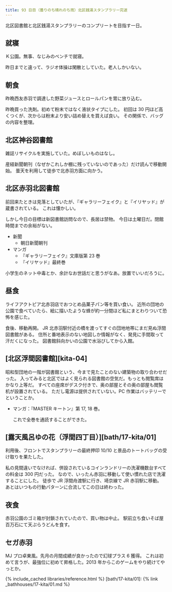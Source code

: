 ```yaml
---
title: 93 日目（曇りのち晴れのち雨）北区銭湯スタンプラリー完遂
---
```


北区図書館と北区銭湯スタンプラリーのコンプリートを目指す一日。

## 就寝

Ｋ公園。無事、なじみのベンチで就寝。

昨日までと違って、ラジオ体操は閑散としていた。老人しかいない。

## 朝食

昨晩西友赤羽で調達した野菜ジュースとロールパンを胃に放り込む。

昨晩買った洗剤。初めて粉末ではなく液状タイプにした。
初回は 30 円ほど高くつくが、次からは粉末より安い詰め替えを買えば良い。
その関係で、バッグの内容を整理。

## 北区神谷図書館

雑誌リサイクルを実施していた。めぼしいものはなし。

産経新聞朝刊（なぜかこれしか棚に残っていないのであった）だけ読んで移動開始。
曇天を利用して徒歩で北赤羽方面に向かう。

## 北区赤羽北図書館

前回来たときは見落としていたが、『ギャラリーフェイク』と『イリヤッド』が蔵書されている。
これは懐かしい。

しかし今日の目標は新図書館訪問なので、長居は禁物。
今日は土曜日だ。閉館時間までの余裕がない。

* 新聞
  * 朝日新聞朝刊
* マンガ
  * 『ギャラリーフェイク』文庫版第 23 巻
  * 『イリヤッド』最終巻

小学生のネット中毒とか、余計なお世話だと思うがなあ。放置でいいだろうに。

## 昼食

ライフアクトピア北赤羽店でおつとめ品菓子パン等を買い食い。
近所の団地の公園で食べていたら、絵に描いたような蜂が約一分間ほど私にまとわりついて恐怖を感じた。

食後、移動再開。
JR 北赤羽駅付近の橋を渡ってすぐの団地地帯にまだ見ぬ浮間図書館がある。
住所と番地表示のない地図しか情報がなく、発見に手間取って汗だくになった。
図書館斜向かいの公園で水浴びしてから入館。

## [北区浮間図書館][kita-04]

昭和型団地の一階が図書館という、今まで見たことのない建築物の取り合わせだった。
入ってみると北区ではよく見られる図書館の空気だ。もっとも閲覧席はかなり上等だ。
すべての座席がデスク付きで、奥の部屋とその奥の部屋も閲覧机が設置されている。
ただし電源は提供されていない。PC 作業はバッテリーでということか。

* マンガ：『MASTER キートン』第 17, 18 巻。

  これで全巻を通読することができた。

## [露天風呂ゆの花（浮間四丁目）][bath/17-kita/01]

利用後、フロントでスタンプラリーの最終押印 10/10 と景品のトートバッグの受け取りを果たした。

私の見間違いでなければ、併設されているコインランドリーの洗濯機数台すべての料金は 300 円だった。
なので、いったん赤羽に移動して使い慣れた店で洗濯することにした。
徒歩で JR 浮間舟渡駅に行き、埼京線で JR 赤羽駅に移動。
あとはいつもの行動パターンに合流してこの日は終わった。

## 夜食

赤羽公園のゴミ箱が封鎖されていたので、買い物は中止。
駅前立ち食いそば屋百万石にて天ぷらうどんを食す。

## セガ赤羽

MJ プロ卓東風。先月の月間成績が良かったので幻球プラス 6 獲得。
これは初めて言うが、最強位に初めて昇格した。2013 年からこのゲームをやり続けてやっとか。

{% include_cached libraries/reference.html %}
[bath/17-kita/01]: {% link _bathhouses/17-kita/01.md %}
